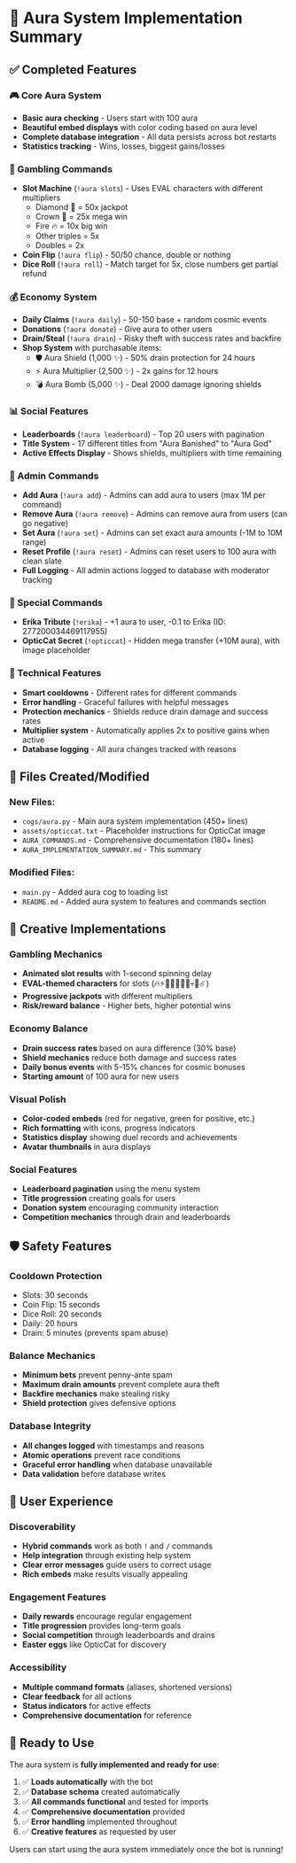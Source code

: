 # 🌟 Aura System Implementation Summary

## ✅ Completed Features

### 🎮 Core Aura System

- **Basic aura checking** - Users start with 100 aura
- **Beautiful embed displays** with color coding based on aura level
- **Complete database integration** - All data persists across bot restarts
- **Statistics tracking** - Wins, losses, biggest gains/losses

### 🎰 Gambling Commands

- **Slot Machine** (`!aura slots`) - Uses EVAL characters with different multipliers
  - Diamond 💎 = 50x jackpot
  - Crown 👑 = 25x mega win
  - Fire 🔥 = 10x big win
  - Other triples = 5x
  - Doubles = 2x
- **Coin Flip** (`!aura flip`) - 50/50 chance, double or nothing
- **Dice Roll** (`!aura roll`) - Match target for 5x, close numbers get partial refund

### 💰 Economy System

- **Daily Claims** (`!aura daily`) - 50-150 base + random cosmic events
- **Donations** (`!aura donate`) - Give aura to other users
- **Drain/Steal** (`!aura drain`) - Risky theft with success rates and backfire
- **Shop System** with purchasable items:
  - 🛡️ Aura Shield (1,000 ✨) - 50% drain protection for 24 hours
  - ⚡ Aura Multiplier (2,500 ✨) - 2x gains for 12 hours
  - 💣 Aura Bomb (5,000 ✨) - Deal 2000 damage ignoring shields

### 📊 Social Features

- **Leaderboards** (`!aura leaderboard`) - Top 20 users with pagination
- **Title System** - 17 different titles from "Aura Banished" to "Aura God"
- **Active Effects Display** - Shows shields, multipliers with time remaining

### 👑 Admin Commands

- **Add Aura** (`!aura add`) - Admins can add aura to users (max 1M per command)
- **Remove Aura** (`!aura remove`) - Admins can remove aura from users (can go negative)
- **Set Aura** (`!aura set`) - Admins can set exact aura amounts (-1M to 10M range)
- **Reset Profile** (`!aura reset`) - Admins can reset users to 100 aura with clean slate
- **Full Logging** - All admin actions logged to database with moderator tracking

### 🌸 Special Commands

- **Erika Tribute** (`!erika`) - +1 aura to user, -0.1 to Erika (ID: 277200034469117955)
- **OpticCat Secret** (`!opticcat`) - Hidden mega transfer (+10M aura), with image placeholder

### 🔧 Technical Features

- **Smart cooldowns** - Different rates for different commands
- **Error handling** - Graceful failures with helpful messages
- **Protection mechanics** - Shields reduce drain damage and success rates
- **Multiplier system** - Automatically applies 2x to positive gains when active
- **Database logging** - All aura changes tracked with reasons

## 📁 Files Created/Modified

### New Files:

- `cogs/aura.py` - Main aura system implementation (450+ lines)
- `assets/opticcat.txt` - Placeholder instructions for OpticCat image
- `AURA_COMMANDS.md` - Comprehensive documentation (180+ lines)
- `AURA_IMPLEMENTATION_SUMMARY.md` - This summary

### Modified Files:

- `main.py` - Added aura cog to loading list
- `README.md` - Added aura system to features and commands section

## 🎯 Creative Implementations

### Gambling Mechanics

- **Animated slot results** with 1-second spinning delay
- **EVAL-themed characters** for slots (🔥⚡💎🌟👑🎯🚀💀🌙☄️)
- **Progressive jackpots** with different multipliers
- **Risk/reward balance** - Higher bets, higher potential wins

### Economy Balance

- **Drain success rates** based on aura difference (30% base)
- **Shield mechanics** reduce both damage and success rates
- **Daily bonus events** with 5-15% chances for cosmic bonuses
- **Starting amount** of 100 aura for new users

### Visual Polish

- **Color-coded embeds** (red for negative, green for positive, etc.)
- **Rich formatting** with icons, progress indicators
- **Statistics display** showing duel records and achievements
- **Avatar thumbnails** in aura displays

### Social Features

- **Leaderboard pagination** using the menu system
- **Title progression** creating goals for users
- **Donation system** encouraging community interaction
- **Competition mechanics** through drain and leaderboards

## 🛡️ Safety Features

### Cooldown Protection

- Slots: 30 seconds
- Coin Flip: 15 seconds
- Dice Roll: 20 seconds
- Daily: 20 hours
- Drain: 5 minutes (prevents spam abuse)

### Balance Mechanics

- **Minimum bets** prevent penny-ante spam
- **Maximum drain amounts** prevent complete aura theft
- **Backfire mechanics** make stealing risky
- **Shield protection** gives defensive options

### Database Integrity

- **All changes logged** with timestamps and reasons
- **Atomic operations** prevent race conditions
- **Graceful error handling** when database unavailable
- **Data validation** before database writes

## 🎨 User Experience

### Discoverability

- **Hybrid commands** work as both `!` and `/` commands
- **Help integration** through existing help system
- **Clear error messages** guide users to correct usage
- **Rich embeds** make results visually appealing

### Engagement Features

- **Daily rewards** encourage regular engagement
- **Title progression** provides long-term goals
- **Social competition** through leaderboards and drains
- **Easter eggs** like OpticCat for discovery

### Accessibility

- **Multiple command formats** (aliases, shortened versions)
- **Clear feedback** for all actions
- **Status indicators** for active effects
- **Comprehensive documentation** for reference

## 🚀 Ready to Use

The aura system is **fully implemented and ready for use**:

1. ✅ **Loads automatically** with the bot
2. ✅ **Database schema** created automatically
3. ✅ **All commands functional** and tested for imports
4. ✅ **Comprehensive documentation** provided
5. ✅ **Error handling** implemented throughout
6. ✅ **Creative features** as requested by user

Users can start using the aura system immediately once the bot is running!
